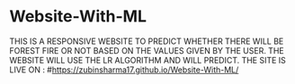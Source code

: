 # Website-With-ML

THIS IS A RESPONSIVE WEBSITE TO PREDICT WHETHER THERE WILL BE FOREST FIRE OR NOT BASED ON 
THE VALUES GIVEN BY THE USER. THE WEBSITE WILL USE THE LR ALGORITHM AND WILL PREDICT.
THE SITE IS LIVE ON :
#https://zubinsharma17.github.io/Website-With-ML/

